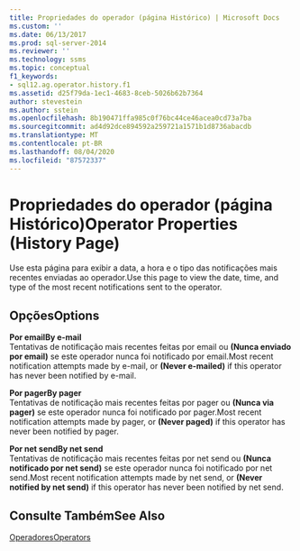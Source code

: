 ```yaml
---
title: Propriedades do operador (página Histórico) | Microsoft Docs
ms.custom: ''
ms.date: 06/13/2017
ms.prod: sql-server-2014
ms.reviewer: ''
ms.technology: ssms
ms.topic: conceptual
f1_keywords:
- sql12.ag.operator.history.f1
ms.assetid: d25f79da-1ec1-4683-8ceb-5026b62b7364
author: stevestein
ms.author: sstein
ms.openlocfilehash: 8b190471ffa985c0f76bc44ce46acea0cd73a7ba
ms.sourcegitcommit: ad4d92dce894592a259721a1571b1d8736abacdb
ms.translationtype: MT
ms.contentlocale: pt-BR
ms.lasthandoff: 08/04/2020
ms.locfileid: "87572337"
---
```

# <a name="operator-properties-history-page"></a><span data-ttu-id="13c09-102">Propriedades do operador (página Histórico)</span><span class="sxs-lookup"><span data-stu-id="13c09-102">Operator Properties (History Page)</span></span>
  <span data-ttu-id="13c09-103">Use esta página para exibir a data, a hora e o tipo das notificações mais recentes enviadas ao operador.</span><span class="sxs-lookup"><span data-stu-id="13c09-103">Use this page to view the date, time, and type of the most recent notifications sent to the operator.</span></span>  
  
## <a name="options"></a><span data-ttu-id="13c09-104">Opções</span><span class="sxs-lookup"><span data-stu-id="13c09-104">Options</span></span>  
 <span data-ttu-id="13c09-105">**Por email**</span><span class="sxs-lookup"><span data-stu-id="13c09-105">**By e-mail**</span></span>  
 <span data-ttu-id="13c09-106">Tentativas de notificação mais recentes feitas por email ou **(Nunca enviado por email)** se este operador nunca foi notificado por email.</span><span class="sxs-lookup"><span data-stu-id="13c09-106">Most recent notification attempts made by e-mail, or **(Never e-mailed)** if this operator has never been notified by e-mail.</span></span>  
  
 <span data-ttu-id="13c09-107">**Por pager**</span><span class="sxs-lookup"><span data-stu-id="13c09-107">**By pager**</span></span>  
 <span data-ttu-id="13c09-108">Tentativas de notificação mais recentes feitas por pager ou **(Nunca via pager)** se este operador nunca foi notificado por pager.</span><span class="sxs-lookup"><span data-stu-id="13c09-108">Most recent notification attempts made by pager, or **(Never paged)** if this operator has never been notified by pager.</span></span>  
  
 <span data-ttu-id="13c09-109">**Por net send**</span><span class="sxs-lookup"><span data-stu-id="13c09-109">**By net send**</span></span>  
 <span data-ttu-id="13c09-110">Tentativas de notificação mais recentes feitas por net send ou **(Nunca notificado por net send)** se este operador nunca foi notificado por net send.</span><span class="sxs-lookup"><span data-stu-id="13c09-110">Most recent notification attempts made by net send, or **(Never notified by net send)** if this operator has never been notified by net send.</span></span>  
  
## <a name="see-also"></a><span data-ttu-id="13c09-111">Consulte Também</span><span class="sxs-lookup"><span data-stu-id="13c09-111">See Also</span></span>  
 [<span data-ttu-id="13c09-112">Operadores</span><span class="sxs-lookup"><span data-stu-id="13c09-112">Operators</span></span>](operators.md)  
  
  
